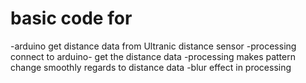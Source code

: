# basic code for 
-arduino get distance data from Ultranic distance sensor
-processing connect to arduino- get the distance data
-processing makes pattern change smoothly regards to distance data
-blur effect in processing 

